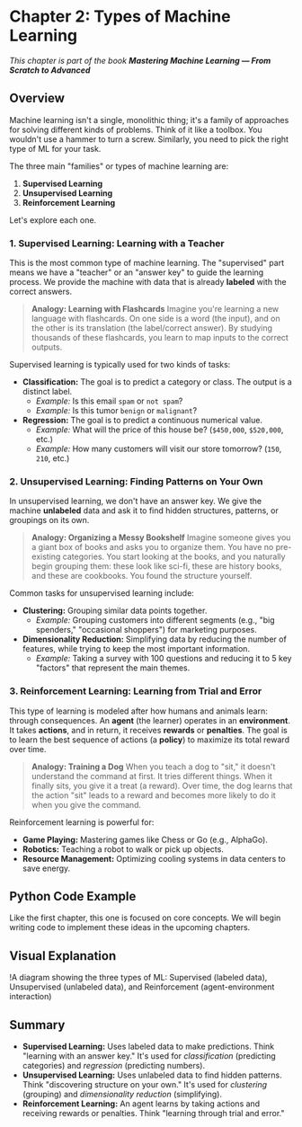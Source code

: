 # Chapter 2: Types of Machine Learning

_This chapter is part of the book **Mastering Machine Learning — From Scratch to Advanced**_

## Overview

Machine learning isn't a single, monolithic thing; it's a family of approaches for solving different kinds of problems. Think of it like a toolbox. You wouldn't use a hammer to turn a screw. Similarly, you need to pick the right type of ML for your task.

The three main "families" or types of machine learning are:
1.  **Supervised Learning**
2.  **Unsupervised Learning**
3.  **Reinforcement Learning**

Let's explore each one.

### 1. Supervised Learning: Learning with a Teacher

This is the most common type of machine learning. The "supervised" part means we have a "teacher" or an "answer key" to guide the learning process. We provide the machine with data that is already **labeled** with the correct answers.

> **Analogy: Learning with Flashcards**
> Imagine you're learning a new language with flashcards. On one side is a word (the input), and on the other is its translation (the label/correct answer). By studying thousands of these flashcards, you learn to map inputs to the correct outputs.

Supervised learning is typically used for two kinds of tasks:

- **Classification:** The goal is to predict a category or class. The output is a distinct label.
  - *Example:* Is this email `spam` or `not spam`?
  - *Example:* Is this tumor `benign` or `malignant`?
- **Regression:** The goal is to predict a continuous numerical value.
  - *Example:* What will the price of this house be? (`$450,000`, `$520,000`, etc.)
  - *Example:* How many customers will visit our store tomorrow? (`150`, `210`, etc.)

### 2. Unsupervised Learning: Finding Patterns on Your Own

In unsupervised learning, we don't have an answer key. We give the machine **unlabeled** data and ask it to find hidden structures, patterns, or groupings on its own.

> **Analogy: Organizing a Messy Bookshelf**
> Imagine someone gives you a giant box of books and asks you to organize them. You have no pre-existing categories. You start looking at the books, and you naturally begin grouping them: these look like sci-fi, these are history books, and these are cookbooks. You found the structure yourself.

Common tasks for unsupervised learning include:

- **Clustering:** Grouping similar data points together.
  - *Example:* Grouping customers into different segments (e.g., "big spenders," "occasional shoppers") for marketing purposes.
- **Dimensionality Reduction:** Simplifying data by reducing the number of features, while trying to keep the most important information.
  - *Example:* Taking a survey with 100 questions and reducing it to 5 key "factors" that represent the main themes.

### 3. Reinforcement Learning: Learning from Trial and Error

This type of learning is modeled after how humans and animals learn: through consequences. An **agent** (the learner) operates in an **environment**. It takes **actions**, and in return, it receives **rewards** or **penalties**. The goal is to learn the best sequence of actions (a **policy**) to maximize its total reward over time.

> **Analogy: Training a Dog**
> When you teach a dog to "sit," it doesn't understand the command at first. It tries different things. When it finally sits, you give it a treat (a reward). Over time, the dog learns that the action "sit" leads to a reward and becomes more likely to do it when you give the command.

Reinforcement learning is powerful for:
- **Game Playing:** Mastering games like Chess or Go (e.g., AlphaGo).
- **Robotics:** Teaching a robot to walk or pick up objects.
- **Resource Management:** Optimizing cooling systems in data centers to save energy.

## Python Code Example

Like the first chapter, this one is focused on core concepts. We will begin writing code to implement these ideas in the upcoming chapters.

## Visual Explanation

!A diagram showing the three types of ML: Supervised (labeled data), Unsupervised (unlabeled data), and Reinforcement (agent-environment interaction)

## Summary

- **Supervised Learning:** Uses labeled data to make predictions. Think "learning with an answer key." It's used for *classification* (predicting categories) and *regression* (predicting numbers).
- **Unsupervised Learning:** Uses unlabeled data to find hidden patterns. Think "discovering structure on your own." It's used for *clustering* (grouping) and *dimensionality reduction* (simplifying).
- **Reinforcement Learning:** An agent learns by taking actions and receiving rewards or penalties. Think "learning through trial and error."
